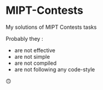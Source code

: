 ﻿# MIPT-Contests
My solutions of MIPT Contests tasks

Probably they : 
- are not effective
- are not simple
- are not compiled
- are not following any code-style

🙃
